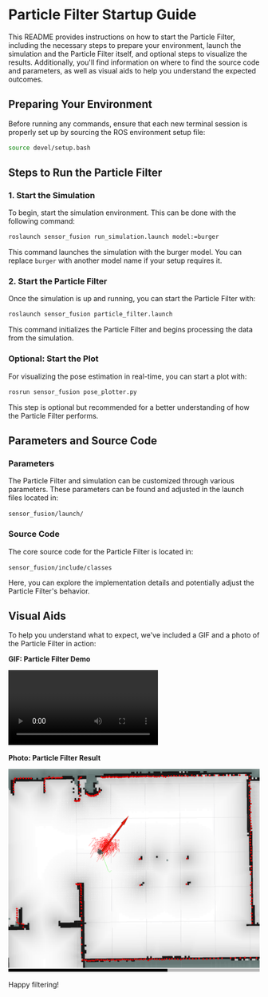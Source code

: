 
# Particle Filter Startup Guide

This README provides instructions on how to start the Particle Filter, including the necessary steps to prepare your environment, launch the simulation and the Particle Filter itself, and optional steps to visualize the results. Additionally, you'll find information on where to find the source code and parameters, as well as visual aids to help you understand the expected outcomes.

## Preparing Your Environment

Before running any commands, ensure that each new terminal session is properly set up by sourcing the ROS environment setup file:

```bash
source devel/setup.bash
```

## Steps to Run the Particle Filter

### 1. Start the Simulation

To begin, start the simulation environment. This can be done with the following command:

```bash
roslaunch sensor_fusion run_simulation.launch model:=burger
```

This command launches the simulation with the burger model. You can replace `burger` with another model name if your setup requires it.

### 2. Start the Particle Filter

Once the simulation is up and running, you can start the Particle Filter with:

```bash
roslaunch sensor_fusion particle_filter.launch
```

This command initializes the Particle Filter and begins processing the data from the simulation.

### Optional: Start the Plot

For visualizing the pose estimation in real-time, you can start a plot with:

```bash
rosrun sensor_fusion pose_plotter.py
```

This step is optional but recommended for a better understanding of how the Particle Filter performs.

## Parameters and Source Code

### Parameters

The Particle Filter and simulation can be customized through various parameters. These parameters can be found and adjusted in the launch files located in:

`sensor_fusion/launch/`

### Source Code

The core source code for the Particle Filter is located in:

`sensor_fusion/include/classes`

Here, you can explore the implementation details and potentially adjust the Particle Filter's behavior.

## Visual Aids

To help you understand what to expect, we've included a GIF and a photo of the Particle Filter in action:

**GIF: Particle Filter Demo**

![Particle Filter Demo](docs/Demo_Video_2.mp4)

**Photo: Particle Filter Result**

![Particle Filter Result](docs/results/PoseArrayMCL_1.png)

Happy filtering!

